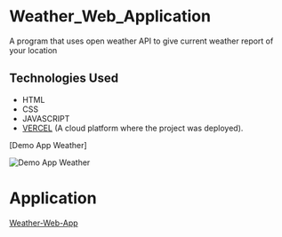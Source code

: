 # Weather_Web_Application
A program that uses open weather API to give current weather report of your location

## Technologies Used
  - HTML
  - CSS
  - JAVASCRIPT
  - [VERCEL](https://vercel.com/home) (A cloud platform where the project was deployed).



[Demo App Weather]

![Demo App Weather](https://github.com/AL-Morchid-Chaymae/The-Weather-Web-App/assets/120697707/530ae390-9f7d-4c90-a4c7-1de169c8ce8a)


# Application 

[Weather-Web-App](https://the-weather-web-app-psi.vercel.app/)

